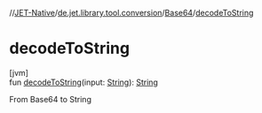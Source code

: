 //[JET-Native](../../../index.md)/[de.jet.library.tool.conversion](../index.md)/[Base64](index.md)/[decodeToString](decode-to-string.md)

# decodeToString

[jvm]\
fun [decodeToString](decode-to-string.md)(input: [String](https://kotlinlang.org/api/latest/jvm/stdlib/kotlin/-string/index.html)): [String](https://kotlinlang.org/api/latest/jvm/stdlib/kotlin/-string/index.html)

From Base64 to String
